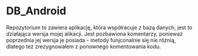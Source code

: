 # DB_Android
Repozytorium to zawiera aplikację, która współracuje z bazą danych, jest to działająca wersja mojej alikacji. Jest pozbawiona komentarzy, ponieważ poprzednia jej wersja je posiada - metody funjconalnie się nie różnią, dlatego też zrezygnowałem z ponownego komentowania kodu.
